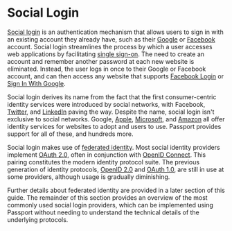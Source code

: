 # Social Login

[Social login](https://en.wikipedia.org/wiki/Social_login) is an authentication
mechanism that allows users to sign in with an existing account they already
have, such as their [Google](https://www.google.com/) or [Facebook](https://www.facebook.com/)
account.  Social login streamlines the process by which a user accesses web
applications by facilitating [single sign-on](https://en.wikipedia.org/wiki/Single_sign-on).
The need to create an account and remember another password at each new website
is eliminated.  Instead, the user logs in once to their Google or Facebook
account, and can then access any website that supports [Facebook Login](https://developers.facebook.com/docs/facebook-login/)
or [Sign In With Google](https://developers.google.com/identity/gsi/web).

Social login derives its name from the fact that the first consumer-centric
identity services were introduced by social networks, with Facebook, [Twitter](https://twitter.com/),
and [LinkedIn](https://www.linkedin.com/) paving the way.  Despite the name,
social login isn't exclusive to social networks.  Google, [Apple](https://www.apple.com/),
[Microsoft](https://www.microsoft.com/), and [Amazon](https://www.amazon.com/)
all offer identity services for websites to adopt and users to use.  Passport
provides support for all of these, and hundreds more.

Social login makes use of [federated identity](/docs/federated-identity/).  Most
social identity providers implement [OAuth 2.0](/docs/oauth-2/), often in
conjunction with [OpenID Connect](/docs/openid-connect/).  This pairing
constitutes the modern identity protocol suite.  The previous generation of
identity protocols, [OpenID 2.0](/docs/openid/) and [OAuth 1.0](/docs/oauth/),
are still in use at some providers, although usage is gradually diminishing.

Further details about federated identity are provided in a later section of this
guide.  The remainder of this section provides an overview of the most commonly
used social login providers, which can be implemented using Passport without
needing to understand the technical details of the underlying protocols.
